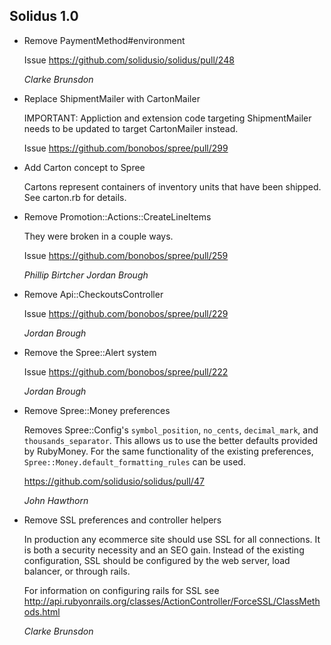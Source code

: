 ## Solidus 1.0

*   Remove PaymentMethod#environment

    Issue https://github.com/solidusio/solidus/pull/248

    *Clarke Brunsdon*

*   Replace ShipmentMailer with CartonMailer

    IMPORTANT: Appliction and extension code targeting ShipmentMailer needs to
    be updated to target CartonMailer instead.

    Issue https://github.com/bonobos/spree/pull/299

*   Add Carton concept to Spree

    Cartons represent containers of inventory units that have been shipped. See
    carton.rb for details.

*   Remove Promotion::Actions::CreateLineItems

    They were broken in a couple ways.

    Issue https://github.com/bonobos/spree/pull/259

    *Phillip Birtcher* *Jordan Brough*

*   Remove Api::CheckoutsController

    Issue https://github.com/bonobos/spree/pull/229

    *Jordan Brough*

*   Remove the Spree::Alert system

    Issue https://github.com/bonobos/spree/pull/222

    *Jordan Brough*

*   Remove Spree::Money preferences

    Removes Spree::Config's `symbol_position`, `no_cents`, `decimal_mark`, and
    `thousands_separator`. This allows us to use the better defaults provided
    by RubyMoney. For the same functionality of the existing preferences,
    `Spree::Money.default_formatting_rules` can be used.

    https://github.com/solidusio/solidus/pull/47

    *John Hawthorn*

*   Remove SSL preferences and controller helpers

    In production any ecommerce site should use SSL for all connections. It is
    both a security necessity and an SEO gain. Instead of the existing
    configuration, SSL should be configured by the web server, load balancer,
    or through rails.

    For information on configuring rails for SSL see
    http://api.rubyonrails.org/classes/ActionController/ForceSSL/ClassMethods.html

    *Clarke Brunsdon*
